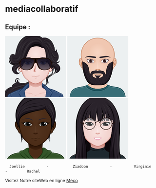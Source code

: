 # mediacollaboratif
## Equipe :

![alt text](./images/avatar/j.png) ![alt text](./images/avatar/z(1).png) ![alt text](./images/avatar/vir.png) ![alt text](./images/avatar/rach.png)

      Joellie          -           Ziadoon          -          Virginie         -         Rachel


Visitez Notre siteWeb en ligne [Meco](http://localhost/mediaMeco/landingPage.php)
